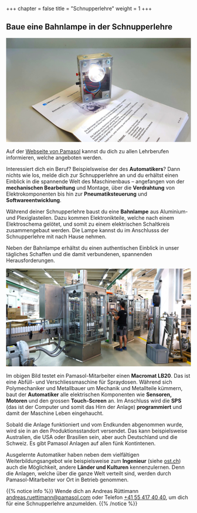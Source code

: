 +++
chapter = false
title = "Schnupperlehre"
weight = 1
+++

## Baue eine Bahnlampe in der Schnupperlehre

![Swissmechanic Bahnlampe](images/swissmechanic-railway-light.de.jpg)

Auf der [Webseite von Pamasol](https://www.pamasol.com/de/wer-wir-sind#lehrstellen#panel2084) kannst du dich zu allen Lehrberufen informieren, welche angeboten werden.

Interessiert dich ein Beruf? Beispielsweise der des **Automatikers**? Dann nichts wie los, melde dich zur Schnupperlehre an und du erhältst einen Einblick in die spannende Welt des Maschinenbaus – angefangen von der **mechanischen Bearbeitung** und Montage, über die **Verdrahtung** von Elektrokomponenten bis hin zur **Pneumatiksteuerung** und **Softwareentwicklung**.

Während deiner Schnupperlehre baust du eine **Bahnlampe** aus Aluminium- und Plexiglasteilen. Dazu kommen Elektronikteile, welche nach einem Elektroschema gelötet, und somit zu einem elektrischen Schaltkreis zusammengebaut werden. Die Lampe kannst du im Anschlusss der Schnupperlehre mit nach Hause nehmen.

Neben der Bahnlampe erhältst du einen authentischen Einblick in unser tägliches Schaffen und die damit verbundenen, spannenden Herausforderungen.

![Aerosol Abfüllanlage testen](images/pamasol-employee-tests-machine.de.jpg)

Im obigen Bild testet ein Pamasol-Mitarbeiter einen **Macromat LB20**. Das ist eine Abfüll- und Verschliessmaschine für Spraydosen. Während sich Polymechaniker und Metallbauer um Mechanik und Metallteile kümmern, baut der **Automatiker** alle elektrischen Komponenten wie **Sensoren, Motoren** und den grossen **Touch-Screen** an. Im Anschluss wird die **SPS** (das ist der Computer und somit das Hirn der Anlage) **programmiert** und damit der Maschine Leben eingehaucht.

Sobald die Anlage funktioniert und vom Endkunden abgenommen wurde, wird sie in an den Produktionsstandort versendet. Das kann beispielsweise Australien, die USA oder Brasilien sein, aber auch Deutschland und die Schweiz. Es gibt Pamasol Anlagen auf allen fünk Kontintenen.

Ausgelernte Automatiker haben neben dem vielfältigen Weiterbildungsangebot wie beispielsweise zum **Ingenieur** (siehe [ost.ch]( https://www.ost.ch/de/)) auch die Möglichkeit, andere **Länder und Kulturen** kennenzulernen. Denn die Anlagen, welche über die ganze Welt verteilt sind, werden durch Pamasol-Mitarbeiter vor Ort in Betrieb genommen.

{{% notice info %}}
Wende dich an Andreas Rüttimann [andreas.ruettimann@pamasol.com](andreas.ruettimann@pamasol.com) oder Telefon [+41 55 417 40 40](tel:+41554174040), um dich für eine Schnupperlehre anzumelden.
{{% /notice %}}
